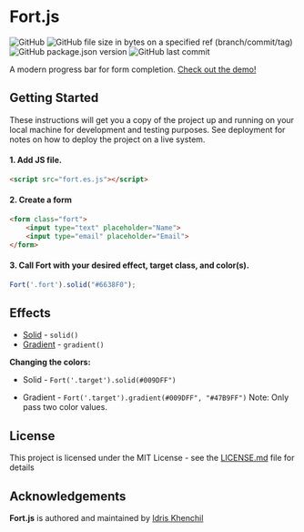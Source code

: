 # Fort.js

<img alt="GitHub" src="https://img.shields.io/github/license/idriskhenchil/Fort.js"> <img alt="GitHub file size in bytes on a specified ref (branch/commit/tag)" src="https://img.shields.io/github/size/idriskhenchil/Fort.js/src/fort.js">
<img alt="GitHub package.json version" src="https://img.shields.io/github/package-json/v/idriskhenchil/Fort.js">
<img alt="GitHub last commit" src="https://img.shields.io/github/last-commit/idriskhenchil/Fort.js">

A modern progress bar for form completion. [Check out the demo!](/)

## Getting Started

These instructions will get you a copy of the project up and running on your local machine for development and testing purposes. See deployment for notes on how to deploy the project on a live system.

#### 1. Add JS file.
```html
<script src="fort.es.js"></script>
```

#### 2. Create a form
```html
<form class="fort">
    <input type="text" placeholder="Name">
    <input type="email" placeholder="Email">
</form>
```

#### 3. Call Fort with your desired effect, target class, and color(s).
```javascript
Fort('.fort').solid("#6638F0");
```



## Effects
* [Solid](http://idriskhenchil.github.io/index.html) - `solid()`
* [Gradient](http://idriskhenchil.github.io/gradient/index.html) - `gradient()`

**Changing the colors:**
* Solid - `Fort('.target').solid(#009DFF")` 


* Gradient - `Fort('.target').gradient(#009DFF", "#47B9FF")` Note: Only pass two color values.


## License

This project is licensed under the MIT License - see the [LICENSE.md](LICENSE.md) file for details

## Acknowledgements

**Fort.js** is authored and maintained by [Idris Khenchil](https://www.twitter.com/idriskhenchil)
